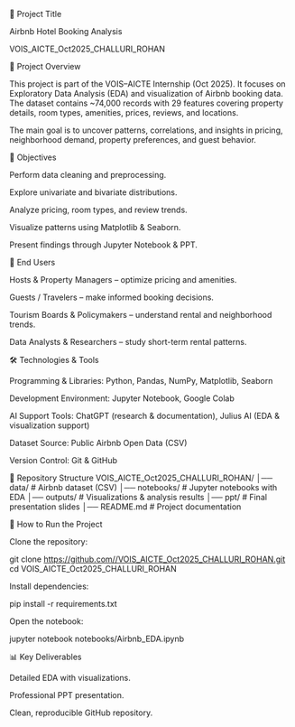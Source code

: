📌 Project Title

Airbnb Hotel Booking Analysis

VOIS_AICTE_Oct2025_CHALLURI_ROHAN

📖 Project Overview

This project is part of the VOIS–AICTE Internship (Oct 2025). It focuses on Exploratory Data Analysis (EDA) and visualization of Airbnb booking data. The dataset contains ~74,000 records with 29 features covering property details, room types, amenities, prices, reviews, and locations.

The main goal is to uncover patterns, correlations, and insights in pricing, neighborhood demand, property preferences, and guest behavior.

🎯 Objectives

Perform data cleaning and preprocessing.

Explore univariate and bivariate distributions.

Analyze pricing, room types, and review trends.

Visualize patterns using Matplotlib & Seaborn.

Present findings through Jupyter Notebook & PPT.

👥 End Users

Hosts & Property Managers – optimize pricing and amenities.

Guests / Travelers – make informed booking decisions.

Tourism Boards & Policymakers – understand rental and neighborhood trends.

Data Analysts & Researchers – study short-term rental patterns.

🛠️ Technologies & Tools

Programming & Libraries: Python, Pandas, NumPy, Matplotlib, Seaborn

Development Environment: Jupyter Notebook, Google Colab

AI Support Tools: ChatGPT (research & documentation), Julius AI (EDA & visualization support)

Dataset Source: Public Airbnb Open Data (CSV)

Version Control: Git & GitHub

📂 Repository Structure VOIS_AICTE_Oct2025_CHALLURI_ROHAN/ │── data/ # Airbnb dataset (CSV) │── notebooks/ # Jupyter notebooks with EDA │── outputs/ # Visualizations & analysis results │── ppt/ # Final presentation slides │── README.md # Project documentation

🚀 How to Run the Project

Clone the repository:

git clone https://github.com//VOIS_AICTE_Oct2025_CHALLURI_ROHAN.git cd VOIS_AICTE_Oct2025_CHALLURI_ROHAN

Install dependencies:

pip install -r requirements.txt

Open the notebook:

jupyter notebook notebooks/Airbnb_EDA.ipynb

📊 Key Deliverables

Detailed EDA with visualizations.

Professional PPT presentation.

Clean, reproducible GitHub repository.
